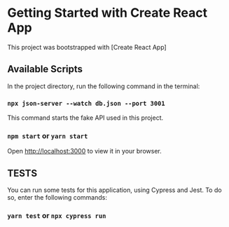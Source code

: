 # Getting Started with Create React App

This project was bootstrapped with [Create React App]

## Available Scripts

In the project directory, run the following command in the terminal:

### `npx json-server --watch db.json --port 3001`

This command starts the fake API used in this project.

### `npm start` or `yarn start`

Open [http://localhost:3000](http://localhost:3000) to view it in your browser.

## TESTS

You can run some tests for this application, using Cypress and Jest. To do so, enter the following commands: 

### `yarn test` or `npx cypress run`

